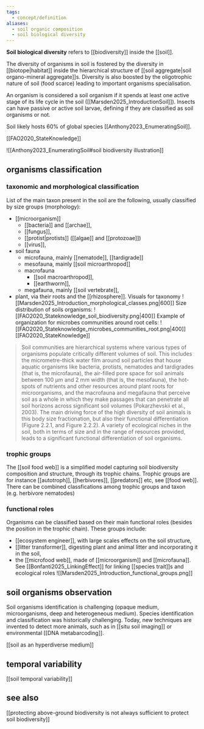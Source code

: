 ```yaml
---
tags:
  - concept/definition
aliases:
  - soil organic composition
  - soil biological diversity
---
```

**Soil biological diversity** refers to [[biodiversity]] inside the [[soil]].

The diversity of organisms in soil is fostered by the diversity in [[biotope|habitat]] inside the hierarchical structure of [[soil aggregate|soil organo-mineral aggregate]]s. Diversity is also boosted by the oligotrophic nature of soil (food scarce) leading to important organisms specialisation.

An organism is considered a soil organism if it spends at least one active stage of its life cycle in the soil ([[Marsden2025_IntroductionSoil]]). Insects can have passive or active soil larvae, defining if they are classified as soil organisms or not.

Soil likely hosts 60% of global species [[Anthony2023_EnumeratingSoil]].

[[FAO2020_StateKnowledge]]


![[Anthony2023_EnumeratingSoil#soil biodiversity illustration]]
## organisms classification
### taxonomic and morphological classification
List of the main taxon present in the soil are the following, usually classified by size groups (morphology):
- [[microorganism]]
	- [[bacteria]] and [[archae]],
	- [[fungus]],
	- [[protist|protists]] ([[algae]] and [[protozoae]])
	- [[virus]],
- soil fauna
	- microfauna, mainly [[nematode]], [[tardigrade]]
	- mesofauna, mainly [[soil microarthropod]]
	- macrofauna
		- [[soil macroarthropod]],
		- [[earthworm]],
	- megafauna, mainly [[soil vertebrate]],
- plant, via their roots and the [[rhizosphere]].
Visuals for taxonomy
![[Marsden2025_Introduction_morphological_classes.png|600]]
Size distribution of soils organisms:
![[FAO2020_Stateknowledge_soil_biodiversity.png|400]]
Example of organization for microbes communities around root cells:
![[FAO2020_Stateknowledge_microbes_communities_root.png|400]]
[[FAO2020_StateKnowledge]]
> Soil communities are hierarchical systems where various types of organisms populate critically different volumes of soil. This includes the micrometre-thick water film around soil particles that house aquatic organisms like bacteria, protists, nematodes and tardigrades (that is, the microfauna), the air-filled pore space for soil animals between 100 μm and 2 mm width (that is, the mesofauna), the hot-spots of nutrients and other resources around plant roots for microorganisms, and the macrofauna and megafauna that perceive soil as a whole in which they make passages that can penetrate all soil horizons across significant soil volumes (Pokarzhevskii et al., 2003). The main driving force of the high diversity of soil animals is this body size fractionation, but also their functional differentiation (Figure 2.2.1, and Figure 2.2.2). A variety of ecological niches in the soil, both in terms of size and in the range of resources provided, leads to a significant functional differentiation of soil organisms.
### trophic groups
The [[soil food web]] is a simplified model capturing soil biodiversity composition and structure, through its trophic chains.
Trophic groups are for instance [[autotroph]], [[herbivores]], [[predators]] etc, see [[food web]]. There can be combined classfications among trophic groups and taxon (e.g. herbivore nematodes)
### functional roles
Organisms can be classified based on their main functional roles (besides the position in the trophic chain). These groups include:
- [[ecosystem engineer]], with large scales effects on the soil structure,
- [[litter transformer]], digesting plant and animal litter and incorporating it in the soil,
- the [[microfood web]], made of [[microorganism]] and [[microfauna]].
See [[Bonfanti2025_LinkingEffect]] for linking [[species trait]]s and ecological roles
![[Marsden2025_Introduction_functional_groups.png]]
## soil organisms observation
Soil organisms identification is challenging (opaque medium, microorganisms, deep and heterogeneous medium). 
Species identification and classification was historically challenging. Today, new techniques are invented to detect more animals, such as in [[situ soil imaging]] or environmental [[DNA metabarcoding]].

[[soil as an hyperdiverse medium]]
## temporal variability
[[soil temporal variability]]
## see also
[[protecting above-ground biodiversity is not always sufficient to protect soil biodiversity]]
